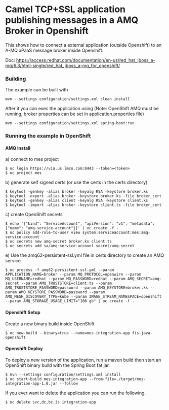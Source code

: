 # Camel TCP+SSL application publishing messages in a AMQ Broker in Openshift

This shows how to connect a external application (outside Openshift) to an A-MQ xPaaS message broker inside Openshift.

Doc: https://access.redhat.com/documentation/en-us/red_hat_jboss_a-mq/6.3/html-single/red_hat_jboss_a-mq_for_openshift/

### Building

The example can be built with

    mvn --settings configuration/settings.xml clean install

After it you can exec the application using (Note: OpenShift AMQ must be running, broker properties can be set in application.properties file)

    mvn --settings configuration/settings.xml spring-boot:run

### Running the example in OpenShift

#### AMQ Install

a) connect to mes project
```
$ oc login https://via.us.lmco.com:8443 --token=<token>
$ oc project mes
```

b) generate self signed certs (or use the certs in the certs directory)
```
$ keytool -genkey -alias broker -keyalg RSA -keystore broker.ks
$ keytool -export -alias broker -keystore broker.ks -file broker_cert
$ keytool -genkey -alias client -keyalg RSA -keystore client.ks
$ keytool -import -alias broker -keystore client.ts -file broker_cert
```

c) create OpenShift secrets
```
$ echo '{"kind": "ServiceAccount", "apiVersion": "v1", "metadata": {"name": "amq-service-account"}}' | oc create -f -
$ oc policy add-role-to-user view system:serviceaccount:mes:amq-service-account
$ oc secrets new amq-secret broker.ks client.ts
$ oc secrets add sa/amq-service-account secret/amq-secret
```

e) Use the  amq62-persistent-ssl.yml file in certs directory to create an AMQ service

```
$ oc process -f amq62-persistent-ssl.yml --param APPLICATION_NAME=broker --param MQ_PROTOCOL=openwire --param MQ_USERNAME=redhat --param MQ_PASSWORD=redhat --param AMQ_SECRET=amq-secret --param AMQ_TRUSTSTORE=client.ts --param AMQ_TRUSTSTORE_PASSWORD=password --param AMQ_KEYSTORE=broker.ks --param AMQ_KEYSTORE_PASSWORD=password --param AMQ_MESH_DISCOVERY_TYPE=kube --param IMAGE_STREAM_NAMESPACE=openshift --param AMQ_STORAGE_USAGE_LIMIT="100 gb" | oc create -f -
```

#### Openshift Setup

Create a new binary build inside OpenShift

```
$ oc new-build --binary=true --name=mes-integration-app fis-java-openshift
```

#### Openshift Deploy

To deploy a new version of the application, run a maven build then start an OpenShift binary build with the Spring Boot fat jar.

```
$ mvn --settings configuration/settings.xml install
$ oc start-build mes-integration-app --from-file=./target/mes-integration-app-1.0.jar --follow
```

If you ever want to delete the application you can run the following.

```
$ oc delete svc,dc,bc,is integration-app
```

    


